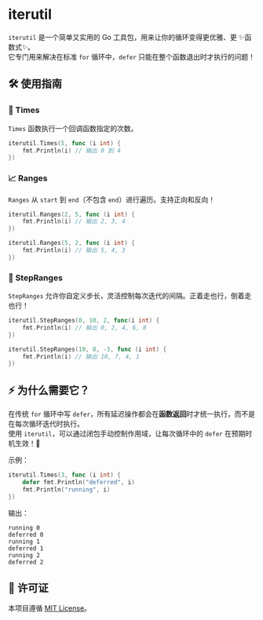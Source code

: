 # iterutil

`iterutil` 是一个简单又实用的 Go 工具包，用来让你的循环变得更优雅、更 ✨函数式✨。  
它专门用来解决在标准 `for` 循环中，`defer` 只能在整个函数退出时才执行的问题！

## 🛠️ 使用指南

### 🔂 Times

`Times` 函数执行一个回调函数指定的次数。

```go
iterutil.Times(5, func (i int) {
    fmt.Println(i) // 输出 0 到 4
})
```

### 📈 Ranges

`Ranges` 从 `start` 到 `end`（不包含 `end`）进行遍历。支持正向和反向！

```go
iterutil.Ranges(2, 5, func (i int) {
    fmt.Println(i) // 输出 2, 3, 4
})

iterutil.Ranges(5, 2, func (i int) {
    fmt.Println(i) // 输出 5, 4, 3
})
```

### 🏃 StepRanges

`StepRanges` 允许你自定义步长，灵活控制每次迭代的间隔。正着走也行，倒着走也行！

```go
iterutil.StepRanges(0, 10, 2, func(i int) {
    fmt.Println(i) // 输出 0, 2, 4, 6, 8
})

iterutil.StepRanges(10, 0, -3, func (i int) {
    fmt.Println(i) // 输出 10, 7, 4, 1
})
```

## ⚡ 为什么需要它？

在传统 `for` 循环中写 `defer`，所有延迟操作都会在**函数返回**时才统一执行，而不是在每次循环迭代时执行。  
使用 `iterutil`，可以通过闭包手动控制作用域，让每次循环中的 `defer` 在预期时机生效！🎯

示例：

```go
iterutil.Times(3, func (i int) {
    defer fmt.Println("deferred", i)
    fmt.Println("running", i)
})
```

输出：

```
running 0
deferred 0
running 1
deferred 1
running 2
deferred 2
```

## 📄 许可证

本项目遵循 [MIT License](LICENSE)。